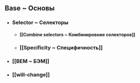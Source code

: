 ## Base ~ Основы
- ### Selector ~ Селекторы
	- #### [[Combine selectors ~ Комбинировние селекторов]]
	- ### [[Specificity ~ Специфичность]]
- ### [[BEM ~ БЭМ]]
- ### [[will-change]]